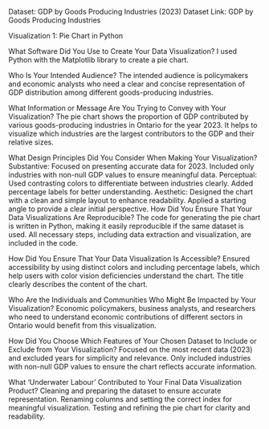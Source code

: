 Dataset: GDP by Goods Producing Industries (2023)
Dataset Link: GDP by Goods Producing Industries

Visualization 1: Pie Chart in Python

What Software Did You Use to Create Your Data Visualization?
I used Python with the Matplotlib library to create a pie chart.

Who Is Your Intended Audience?
The intended audience is policymakers and economic analysts who need a clear and concise representation of GDP distribution among different goods-producing industries.

What Information or Message Are You Trying to Convey with Your Visualization?
The pie chart shows the proportion of GDP contributed by various goods-producing industries in Ontario for the year 2023. It helps to visualize which industries are the largest contributors to the GDP and their relative sizes.

What Design Principles Did You Consider When Making Your Visualization?
Substantive: Focused on presenting accurate data for 2023. Included only industries with non-null GDP values to ensure meaningful data.
Perceptual: Used contrasting colors to differentiate between industries clearly. Added percentage labels for better understanding.
Aesthetic: Designed the chart with a clean and simple layout to enhance readability. Applied a starting angle to provide a clear initial perspective.
How Did You Ensure That Your Data Visualizations Are Reproducible?
The code for generating the pie chart is written in Python, making it easily reproducible if the same dataset is used. All necessary steps, including data extraction and visualization, are included in the code.

How Did You Ensure That Your Data Visualization Is Accessible?
Ensured accessibility by using distinct colors and including percentage labels, which help users with color vision deficiencies understand the chart. The title clearly describes the content of the chart.

Who Are the Individuals and Communities Who Might Be Impacted by Your Visualization?
Economic policymakers, business analysts, and researchers who need to understand economic contributions of different sectors in Ontario would benefit from this visualization.

How Did You Choose Which Features of Your Chosen Dataset to Include or Exclude from Your Visualization?
Focused on the most recent data (2023) and excluded years for simplicity and relevance. Only included industries with non-null GDP values to ensure the chart reflects accurate information.

What ‘Underwater Labour’ Contributed to Your Final Data Visualization Product?
Cleaning and preparing the dataset to ensure accurate representation.
Renaming columns and setting the correct index for meaningful visualization.
Testing and refining the pie chart for clarity and readability.